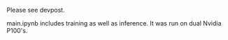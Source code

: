 Please see devpost.

main.ipynb includes training as well as inference. It was run on dual Nvidia P100's.

